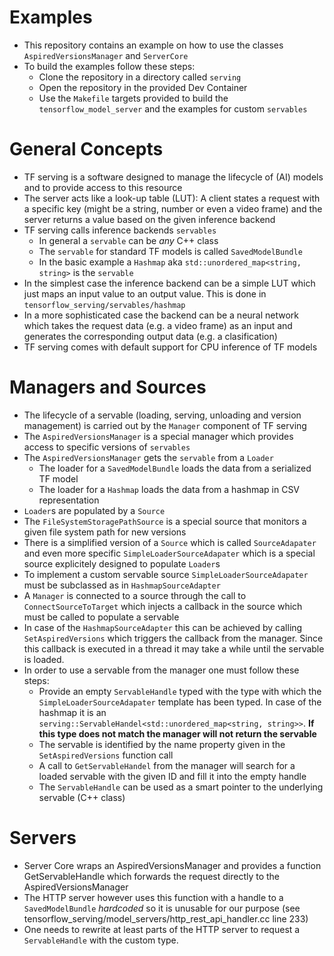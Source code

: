 # Examples

* This repository contains an example on how to use the classes ``AspiredVersionsManager`` and ``ServerCore``
* To build the examples follow these steps:
    * Clone the repository in a directory called ``serving``
    * Open the repository in the provided Dev Container
    * Use the ``Makefile`` targets provided to build the ``tensorflow_model_server`` and the examples for custom ``servables``

# General Concepts

* TF serving is a software designed to manage the lifecycle of (AI) models and to provide access to this resource
* The server acts like a look-up table (LUT): A client states a request with a specific key (might be a string, number or even a video frame) and the server returns a value based on the given inference backend
* TF serving calls inference backends ``servables``
    * In general a ``servable`` can be *any* C++ class 
    * The ``servable`` for standard TF models is called ``SavedModelBundle``
    * In the basic example a ``Hashmap`` aka ``std::unordered_map<string, string>`` is the ``servable``
* In the simplest case the inference backend can be a simple LUT which just maps an input value to an output value. This is done in ``tensorflow_serving/servables/hashmap``
* In a more sophisticated case the backend can be a neural network which takes the request data (e.g. a video frame) as an input and generates the corresponding output data (e.g. a clasification)
* TF serving comes with default support for CPU inference of TF models

# Managers and Sources

* The lifecycle of a servable (loading, serving, unloading and version management) is carried out by the ``Manager`` component of TF serving
* The ``AspiredVersionsManager`` is a special manager which provides access to specific versions of ``servables``
* The ``AspiredVersionsManager`` gets the ``servable`` from a ``Loader``
    * The loader for a ``SavedModelBundle`` loads the data from a serialized TF model
    * The loader for a ``Hashmap`` loads the data from a hashmap in CSV representation
* ``Loader``s are populated by a ``Source``
* The ``FileSystemStoragePathSource`` is a special source that monitors a given file system path for new versions
* There is a simplified version of a ``Source`` which is called ``SourceAdapater`` and even more specific ``SimpleLoaderSourceAdapater`` which is a special source explicitely designed to populate ``Loader``s
* To implement a custom servable source ``SimpleLoaderSourceAdapater`` must be subclassed as in ``HashmapSourceAdapter``
* A ``Manager`` is connected to a source through the call to ``ConnectSourceToTarget`` which injects a callback in the source which must be called to populate a servable
* In case of the ``HashmapSourceAdapter`` this can be achieved by calling ``SetAspiredVersions`` which triggers the callback from the manager. Since this callback is executed in a thread it may take a while until the servable is loaded.
* In order to use a servable from the manager one must follow these steps:
    * Provide an empty ``ServableHandle`` typed with the type with which the ``SimpleLoaderSourceAdapater`` template has been typed. In case of the hashmap it is an ``serving::ServableHandel<std::unordered_map<string, string>>``.  **If this type does not match the manager will not return the servable**
    * The servable is identified by the name property given in the ``SetAspiredVersions`` function call
    * A call to ``GetServableHandel`` from the manager will search for a loaded servable with the given ID and fill it into the empty handle
    * The ``ServableHandle`` can be used as a smart pointer to the underlying servable (C++ class)


# Servers

* Server Core wraps an AspiredVersionsManager and provides a function GetServableHandle which forwards the request directly to the AspiredVersionsManager
* The HTTP server however uses this function with a handle to a ``SavedModelBundle`` *hardcoded* so it is unusable for our purpose (see tensorflow_serving/model_servers/http_rest_api_handler.cc line 233)
* One needs to rewrite at least parts of the HTTP server to request a ``ServableHandle`` with the custom type.